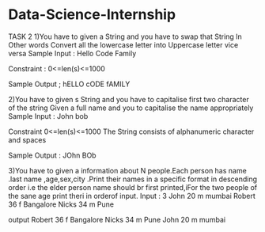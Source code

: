 # Data-Science-Internship

TASK 2
1)You have to given a String and you have to swap that String In Other words Convert all the lowercase letter into Uppercase letter vice versa
Sample Input : Hello Code Family

Constraint : 0<=len(s)<=1000

Sample Output ; hELLO cODE fAMILY

2)You have to given s String and you have to capitalise first two character of the string Given a full name and you to capitalise the name appropriately
Sample Input : John bob

Constraint 0<=len(s)<=1000 The String consists of alphanumeric character and spaces

Sample Output : JOhn BOb

3)You have to given a information about N people.Each person has name .last name ,age,sex,city .Print their names in a specific format in descending order i.e the elder person name should br first printed,iFor the two people of the sane age print theri in orderof input.
Input : 3 John 20 m mumbai Robert 36 f Bangalore Nicks 34 m Pune

output Robert 36 f Bangalore Nicks 34 m Pune John 20 m mumbai
